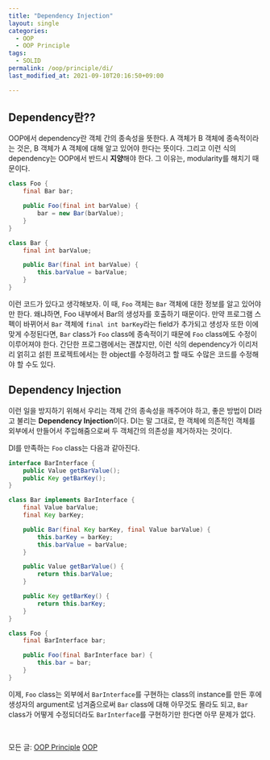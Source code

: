 ```yaml
---
title: "Dependency Injection"
layout: single
categories:
  - OOP
  - OOP Principle
tags:
  - SOLID
permalink: /oop/principle/di/
last_modified_at: 2021-09-10T20:16:50+09:00

---
```


## Dependency란??

OOP에서 dependency란 객체 간의 종속성을 뜻한다.
A 객체가 B 객체에 종속적이라는 것은, B 객체가 A 객체에 대해 알고 있어야 한다는 뜻이다.
그리고 이런 식의 dependency는 OOP에서 반드시 **지양**해야 한다. 그 이유는, modularity를 해치기 때문이다.

```java
class Foo {
    final Bar bar;

    public Foo(final int barValue) {
        bar = new Bar(barValue);
    }
}

class Bar {
    final int barValue;

    public Bar(final int barValue) {
        this.barValue = barValue;
    }
}
```

이런 코드가 있다고 생각해보자. 이 때, `Foo` 객체는 `Bar` 객체에 대한 정보를 알고 있어야만 한다.
왜냐하면, Foo 내부에서 Bar의 생성자를 호출하기 때문이다.
만약 프로그램 스펙이 바뀌어서 `Bar` 객체에 `final int barKey`라는 field가 추가되고 생성자 또한 이에 맞게 수정된다면,
`Bar` class가 `Foo` class에 종속적이기 때문에 `Foo` class에도 수정이 이루어져야 한다.
간단한 프로그램에서는 괜찮지만, 이런 식의 dependency가 이리저리 얽히고 섥힌 프로젝트에서는 한 object를 수정하려고 할 때도 수많은 코드를 수정해야 할 수도 있다.

## Dependency Injection

이런 일을 방지하기 위해서 우리는 객체 간의 종속성을 깨주어야 하고, 좋은 방법이 DI라고 불리는 **Dependency Injection**이다.
DI는 말 그대로, 한 객체에 의존적인 객체를 외부에서 만들어서 주입해줌으로써 두 객체간의 의존성을 제거하자는 것이다.

DI를 만족하는 `Foo` class는 다음과 같아진다.

```java
interface BarInterface {
    public Value getBarValue();
    public Key getBarKey();
}

class Bar implements BarInterface {
    final Value barValue;
    final Key barKey;

    public Bar(final Key barKey, final Value barValue) {
        this.barKey = barKey;
        this.barValue = barValue;
    }

    public Value getBarValue() {
        return this.barValue;
    }

    public Key getBarKey() {
        return this.barKey;
    }
}

class Foo {
    final BarInterface bar;

    public Foo(final BarInterface bar) {
        this.bar = bar;
    }
}
```

이제, `Foo` class는 외부에서 `BarInterface`를 구현하는 class의 instance를 만든 후에 생성자의 argument로 넘겨줌으로써 `Bar` class에 대해 아무것도 몰라도 되고,
`Bar` class가 어떻게 수정되더라도 `BarInterface`를 구현하기만 한다면 아무 문제가 없다.

<br>

모든 글: [OOP Principle](/oop/principle/) [OOP](/oop/)
